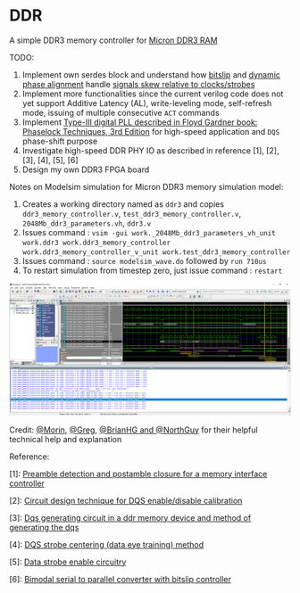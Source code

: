 # DDR
A simple DDR3 memory controller for [Micron DDR3 RAM](https://www.micron.com/products/dram/ddr3-sdram/part-catalog/mt41j128m16jt-125)

TODO:
1. Implement own serdes block and understand how [bitslip](https://www.xilinx.com/support/documentation/user_guides/ug381.pdf#page=82) and [dynamic phase alignment](https://www.xilinx.com/support/documentation/white_papers/wp249.pdf#page=5) handle [signals skew relative to clocks/strobes](https://www.xilinx.com/support/documentation/ip_documentation/ultrascale_memory_ip/v1_4/pg150-ultrascale-memory-ip.pdf#page=361)
2. Implement more functionalities since the current verilog code does not yet support Additive Latency (AL), write-leveling mode, self-refresh mode, issuing of multiple consecutive `ACT` commands
3. Implement [Type-III digital PLL described in Floyd Gardner book: Phaselock Techniques, 3rd Edition](https://www.reddit.com/r/AskElectronics/comments/9i7g9j/loop_stability_of_type_3_digital_pll/) for high-speed application and `DQS` phase-shift purpose
4. Investigate high-speed DDR PHY IO as described in reference \[1\], [2], [3], [4], [5], [6]
5. Design my own DDR3 FPGA board

Notes on Modelsim simulation for Micron DDR3 memory simulation model:
1. Creates a working directory named as `ddr3` and copies `ddr3_memory_controller.v`, `test_ddr3_memory_controller.v`, `2048Mb_ddr3_parameters.vh`, `ddr3.v`
2. Issues command : `vsim -gui work._2048Mb_ddr3_parameters_vh_unit work.ddr3 work.ddr3_memory_controller work.ddr3_memory_controller_v_unit work.test_ddr3_memory_controller`
3. Issues command : `source modelsim_wave.do` followed by `run 710us`
4. To restart simulation from timestep zero, just issue command : `restart`

![modelsim_waveform](./micron_simulation_model_waveform.png)

Credit: [@Morin](https://github.com/MartinGeisse), [@Greg](https://github.com/gregdavill/), [@BrianHG and @NorthGuy](https://www.eevblog.com/forum/fpga/ddr3-initialization-sequence-issue/) for their helpful technical help and explanation

Reference:

\[1]: [Preamble detection and postamble closure for a memory interface controller](https://patents.google.com/patent/US8023342)

\[2]: [Circuit design technique for DQS enable/disable calibration](https://patents.google.com/patent/US9158873)

\[3]: [Dqs generating circuit in a ddr memory device and method of generating the dqs](https://patents.google.com/patent/KR20050101864A/en)

\[4]: [DQS strobe centering (data eye training) method](https://patents.google.com/patent/US7443741B2/en)

\[5]: [Data strobe enable circuitry](https://patents.google.com/patent/US9001595)

\[6]: [Bimodal serial to parallel converter with bitslip controller](https://patents.google.com/patent/US6985096)
